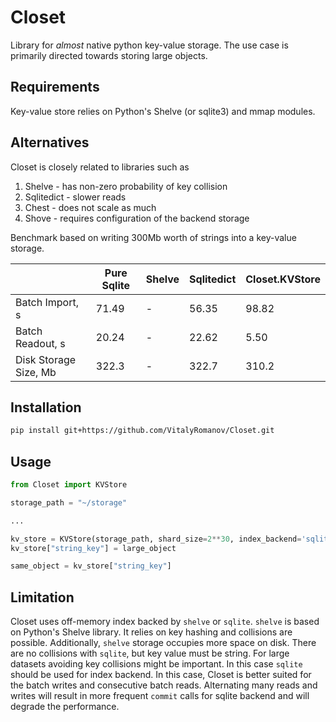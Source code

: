 # Closet

Library for *almost* native python key-value storage. The use case is primarily directed towards storing large objects.

## Requirements

Key-value store relies on Python's Shelve (or sqlite3) and mmap modules. 

## Alternatives

Closet is closely related to libraries such as 
1. Shelve - has non-zero probability of key collision
2. Sqlitedict - slower reads
3. Chest - does not scale as much
4. Shove - requires configuration of the backend storage

Benchmark based on writing 300Mb worth of strings into a key-value storage.

| |Pure Sqlite|Shelve|Sqlitedict|Closet.KVStore|
|---|---|---|---|---|
|Batch Import, s|71.49|-|56.35|98.82|
|Batch Readout, s|20.24|-|22.62|5.50|
|Disk Storage Size, Mb|322.3|-|322.7|310.2|


## Installation

```bash
pip install git+https://github.com/VitalyRomanov/Closet.git
```

## Usage

```python
from Closet import KVStore

storage_path = "~/storage"

...

kv_store = KVStore(storage_path, shard_size=2**30, index_backend='sqlite')
kv_store["string_key"] = large_object

same_object = kv_store["string_key"]
```

## Limitation

Closet uses off-memory index backed by `shelve` or `sqlite`. `shelve` is based on Python's Shelve library. It relies on key hashing and collisions are possible. Additionally, `shelve` storage occupies more space on disk. There are no collisions with `sqlite`, but key value must be string. For large datasets avoiding key collisions might be important. In this case `sqlite` should be used for index backend. In this case, Closet is better suited for the batch writes and consecutive batch reads. Alternating many reads and writes will result in more frequent `commit` calls for sqlite backend and will degrade the performance.
